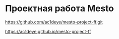 # Проектная работа Mesto

https://github.com/ac1deye/mesto-project-ff.git

https://ac1deye.github.io/mesto-project-ff